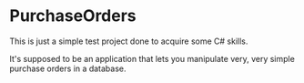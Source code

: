 # PurchaseOrders
This is just a simple test project done to acquire some C# skills.

It's supposed to be an application that lets you manipulate very, very simple purchase orders in a database.
